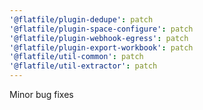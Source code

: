 ```yaml
---
'@flatfile/plugin-dedupe': patch
'@flatfile/plugin-space-configure': patch
'@flatfile/plugin-webhook-egress': patch
'@flatfile/plugin-export-workbook': patch
'@flatfile/util-common': patch
'@flatfile/util-extractor': patch
---
```


Minor bug fixes
